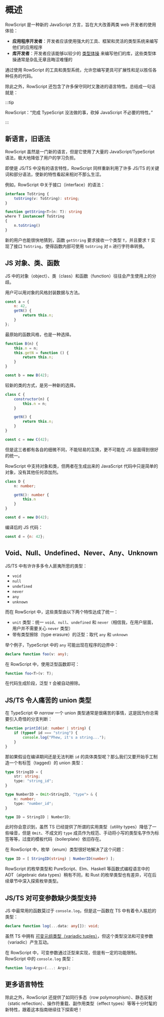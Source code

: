 # 概述

RowScript 是一种新的 JavaScript 方言，旨在大大改善两类 web 开发者的使用体验：

* **应用程序开发者**：开发者应该使用强大的工具、框架和灵活的类型系统来编写他们的应用程序
* **库开发者**：开发者应该能够以较少的 [类型体操] 来编写他们的库，这些类型体操通常是杂乱无章且晦涩难懂的

通过使用 RowScript 的工具和类型系统，允许您编写更具可扩展性和足以胜任各种任务的代码。

除此之外，RowScript 还包含了许多保守同时又激进的语言特性。总结成一句话就是：

:::tip

RowScript：“完成 TypeScript 没法做的事，砍掉 JavaScript 不必要的特性。”

:::

[类型体操]: https://github.com/type-challenges/type-challenges

## 新语言，旧语法

RowScript 虽然是一门新的语言，但是它使用了大量的 JavaScript/TypeScript 语法，极大地降低了用户的学习负担。

即使是 JS/TS 中没有的语言特性，RowScript 同样重新利用了许多 JS/TS 的关键词和部分语法，使新的特性看起来相对不那么生涩。

例如，RowScript 中关于接口（interface）的语法：

<!-- @formatter:off -->

```ts
interface ToString {
    toString(v: ToString): string;
}

function getString<T>(n: T): string
where T instanceof ToString
{
    n.toString()
}
```

<!-- @formatter:on -->

新的用户也能很快地猜到，函数 `getString` 要求接收一个类型 `T`，并且要求 `T` 实现了接口
`ToString`，使得函数内部可使用 `toString` 对 `n` 进行字符串转换。

## JS 对象、类、函数

JS 中的对象（object）、类（class）和函数（function）往往会产生使用上的分歧。

用户可以用对象的风格封装数据与方法。

```js
const a = {
    n: 42,
    getN() {
        return this.n;
    }
};
```

最原始的函数风格，也是一种选择。

```js
function B(n) {
    this.n = n;
    this.getN = function () {
        return this.n;
    }
}

const b = new B(42);
```

较新的类的方式，是另一种新的选择。

```js
class C {
    constructor(n) {
        this.n = n;
    }

    getN() {
        return this.n;
    }
}

const c = new C(42);
```

但是这三者都有各自的细微不同，不能轻易的互换，更不可能在 JS 层面得到很好的统一。

RowScript 中支持对象和类，但两者在生成出来的 JavaScript 代码中只是简单的对象，没有其他任何添加剂。

```ts
class D {
    n: number;

    getN(): number {
        this.n
    }
}

const d = new D(42);
```

编译后的 JS 代码：

```js
const d = {n: 42};
```

## Void、Null、Undefined、Never、Any、Unknown

JS/TS 中有许许多多令人匪夷所思的类型：

* `void`
* `null`
* `undefined`
* `never`
* `any`
* `unknown`

而在 RowScript 中，这些类型由以下两个特性达成了统一：

* `unit` 类型：统一 `void`、`null`、`undefined` 和 `never`（相信我，在用户层面，用户并不需要关心 `never` 类型）
* 带有类型擦除（type erasure）的泛型：取代 `any` 和 `unknown`

举个例子，TypeScript 中的 `any` 可能出现在程序的边界中：

```ts
declare function foo(v: any);
```

在 RowScript 中，使用泛型函数即可：

```ts
function foo<T>(v: T);
```

在代码生成阶段，泛型 `T` 会被自动擦除。

## JS/TS 令人痛苦的 union 类型

在 TypeScript 中 *narrow* 一个 union 类型通常是很痛苦的事情，这是因为你总需要引入奇怪的分支判断：

```ts
function printId(id: number | string) {
    if (typeof id === "string") {
        console.log("Phew, it's a string...");
    }
}
```

那如果假设在编译期间还是无法判断 `id` 的具体类型呢？那么我们又要开始手工制造一个有标签（tagged）的 union 类型：

```ts
type StringID = {
    str: string;
    type: "string_id";
}

type NumberID = Omit<StringID, "type"> & {
    n: number;
    type: "number_id";
}

type ID = StringID | NumberID;
```

此时你会意识到，虽然 TS 已经提供了所谓的实用类型（utility types）降低了一些噪音，但是 `Omit`、不成文的 `type`
成员作为规范、手动将小写的类型名字作为标签等等，过度的模板代码（boilerplate）依旧存在。

在 RowScript 中，枚举（enum）类型很好地解决了这个问题：

<!-- @formatter:off -->

```ts
type ID = [ StringID(string) | NumberID(number) ];
```

<!-- @formatter:on -->

RowScript 的枚举类型和 PureScript、Elm、Haskell 等函数式编程语言中的 ADT（algebraic data types）稍有不同，和 Rust
的枚举类型也有差异，可在后续章节中深入探索枚举类型。

## JS/TS 对可变参数缺少类型支持

JS 中最常用的函数莫过于 `console.log`，但是这一函数在 TS 中有着令人尴尬的类型：

```ts
declare function log(...data: any[]): void;
```

虽然 TS 中拥有 [可变元组类型（variadic tuples）]，但这个类型没法和可变参数（variadic）产生互动。

在 RowScript 中，可变参数通过泛型来实现，但是有一定的功能限制。RowScript 中的 `console.log` 类型：

```ts
function log<Args>(...: Args);
```

[可变元组类型（variadic tuples）]: https://www.typescriptlang.org/docs/handbook/release-notes/typescript-4-0.html#variadic-tuple-types

## 更多语言特性

除此之外，RowScript 还提供了如同行多态（row polymorphism）、静态反射（static reflection）、操作符重载、副作用类型（effect
types）等等十分时髦的新特性，跟着这本指南继续往下探索吧！
